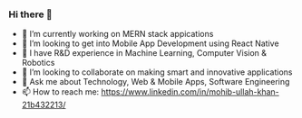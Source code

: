 ### Hi there 👋

- 🔭 I’m currently working on MERN stack appications
- 🌱 I’m looking to get into Mobile App Development using React Native
- :punch: I have R&D experience in Machine Learning, Computer Vision & Robotics
- 👯 I’m looking to collaborate on making smart and innovative applications
- 💬 Ask me about Technology, Web & Mobile Apps, Software Engineering
- 📫 How to reach me: https://www.linkedin.com/in/mohib-ullah-khan-21b432213/
